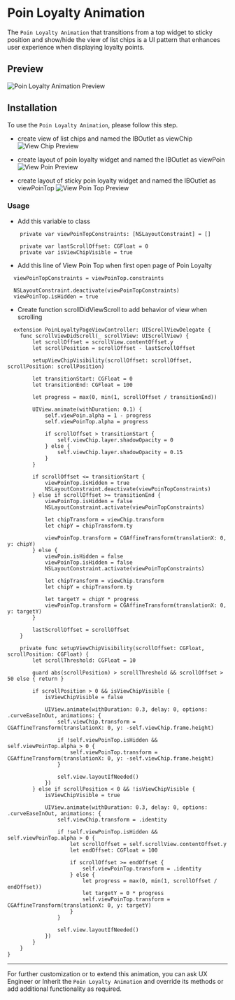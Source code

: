 # Poin Loyalty Animation
The `Poin Loyalty Animation` that transitions from a top widget to sticky position and show/hide the view of list chips is a UI pattern that enhances user experience when displaying loyalty points.

## Preview
![Poin Loyalty Animation Preview](https://res.cloudinary.com/dr6cm6n5f/image/upload/c_scale,w_300/v1753332893/poinloyalty_qpiy4h.gif)

## Installation
To use the `Poin Loyalty Animation`, please follow this step.
- create view of list chips and named the IBOutlet as viewChip
![View Chip Preview](https://res.cloudinary.com/dr6cm6n5f/image/upload/v1753333002/Screenshot_2025-07-24_at_11.56.37_dv9vyr.png)

- create layout of poin loyalty widget and named the IBOutlet as viewPoin
![View Poin Preview](https://res.cloudinary.com/dr6cm6n5f/image/upload/v1744626444/Screenshot_2025-04-14_at_17.27.17_upwtup.png)

- create layout of sticky poin loyalty widget and named the IBOutlet as viewPoinTop
![View Poin Top Preview](https://res.cloudinary.com/dr6cm6n5f/image/upload/v1744626530/Screenshot_2025-04-14_at_17.28.42_nszej4.png)

### Usage
- Add this variable to class
```Example Hide View Poin and View Chip
    private var viewPoinTopConstraints: [NSLayoutConstraint] = []
    
    private var lastScrollOffset: CGFloat = 0
    private var isViewChipVisible = true
```
  
- Add this line of View Poin Top when first open page of Poin Loyalty
```Example Hide View Poin
  viewPoinTopConstraints = viewPoinTop.constraints
        
  NSLayoutConstraint.deactivate(viewPoinTopConstraints)
  viewPoinTop.isHidden = true
```

- Create function scrollDidViewScroll to add behavior of view when scrolling
```Scroll Behavior
  extension PoinLoyaltyPageViewController: UIScrollViewDelegate {
    func scrollViewDidScroll(_ scrollView: UIScrollView) {
        let scrollOffset = scrollView.contentOffset.y
        let scrollPosition = scrollOffset - lastScrollOffset
        
        setupViewChipVisibility(scrollOffset: scrollOffset, scrollPosition: scrollPosition)
        
        let transitionStart: CGFloat = 0
        let transitionEnd: CGFloat = 100
        
        let progress = max(0, min(1, scrollOffset / transitionEnd))
        
        UIView.animate(withDuration: 0.1) {
            self.viewPoin.alpha = 1 - progress
            self.viewPoinTop.alpha = progress
            
            if scrollOffset > transitionStart {
                self.viewChip.layer.shadowOpacity = 0
            } else {
                self.viewChip.layer.shadowOpacity = 0.15
            }
        }
        
        if scrollOffset <= transitionStart {
            viewPoinTop.isHidden = true
            NSLayoutConstraint.deactivate(viewPoinTopConstraints)
        } else if scrollOffset >= transitionEnd {
            viewPoinTop.isHidden = false
            NSLayoutConstraint.activate(viewPoinTopConstraints)
            
            let chipTransform = viewChip.transform
            let chipY = chipTransform.ty
            
            viewPoinTop.transform = CGAffineTransform(translationX: 0, y: chipY)
        } else {
            viewPoin.isHidden = false
            viewPoinTop.isHidden = false
            NSLayoutConstraint.activate(viewPoinTopConstraints)
            
            let chipTransform = viewChip.transform
            let chipY = chipTransform.ty
            
            let targetY = chipY * progress
            viewPoinTop.transform = CGAffineTransform(translationX: 0, y: targetY)
        }
        
        lastScrollOffset = scrollOffset
    }
    
    private func setupViewChipVisibility(scrollOffset: CGFloat, scrollPosition: CGFloat) {
        let scrollThreshold: CGFloat = 10
        
        guard abs(scrollPosition) > scrollThreshold && scrollOffset > 50 else { return }
        
        if scrollPosition > 0 && isViewChipVisible {
            isViewChipVisible = false
            
            UIView.animate(withDuration: 0.3, delay: 0, options: .curveEaseInOut, animations: {
                self.viewChip.transform = CGAffineTransform(translationX: 0, y: -self.viewChip.frame.height)
                
                if !self.viewPoinTop.isHidden && self.viewPoinTop.alpha > 0 {
                    self.viewPoinTop.transform = CGAffineTransform(translationX: 0, y: -self.viewChip.frame.height)
                }
                
                self.view.layoutIfNeeded()
            })
        } else if scrollPosition < 0 && !isViewChipVisible {
            isViewChipVisible = true
            
            UIView.animate(withDuration: 0.3, delay: 0, options: .curveEaseInOut, animations: {
                self.viewChip.transform = .identity
                
                if !self.viewPoinTop.isHidden && self.viewPoinTop.alpha > 0 {
                    let scrollOffset = self.scrollView.contentOffset.y
                    let endOffset: CGFloat = 100
                    
                    if scrollOffset >= endOffset {
                        self.viewPoinTop.transform = .identity
                    } else {
                        let progress = max(0, min(1, scrollOffset / endOffset))
                        let targetY = 0 * progress
                        self.viewPoinTop.transform = CGAffineTransform(translationX: 0, y: targetY)
                    }
                }
                
                self.view.layoutIfNeeded()
            })
        }
    }
}
```
* * *

For further customization or to extend this animation, you can ask UX Engineer or Inherit the `Poin Loyalty Animation` and override its methods or add additional functionality as required.
